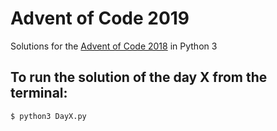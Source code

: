 # Advent of Code 2019

Solutions for the [Advent of Code 2018](https://adventofcode.com/2018) in Python 3

## To run the solution of the day X from the terminal:

```zsh
$ python3 DayX.py
```
